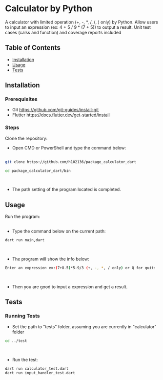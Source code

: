 # Calculator by Python

A calculator with limited operation (+, -, *, /, (, ) only) by Python.
Allow users to input an expression (ex: 4 + 5 / 9 * (7 + 5)) to output a result.
Unit test cases (calss and function) and coverage reports included

## Table of Contents

- [Installation](#installation)
- [Usage](#usage)
- [Tests](#tests)

## Installation

### Prerequisites

- Git https://github.com/git-guides/install-git
- Flutter https://docs.flutter.dev/get-started/install

### Steps

Clone the repository:<br>
    
- Open CMD or PowerShell and type the command below:<br><br>
```sh
git clone https://github.com/h102136/package_calculator_dart
```
```sh
cd package_calculator_dart/bin
```
<br>

- The path setting of the program located is completed.
    
## Usage

Run the program:<br><br>

- Type the command below on the current path:<br>
```sh
dart run main,dart
```
<br>

- The program will show the info below:<br>
```sh
Enter an expression ex:(7+8.5)*5-9/3 (+, -, *, / only) or Q for quit: 
```
<br>

- Then you are good to input a expression and get a result.

## Tests

### Running Tests

- Set the path to "tests" folder, assuming you are currently in "calculator" folder<br>
```sh
cd ../test
```
<br>

- Run the test:<br>
```sh
dart run calculator_test.dart
dart run input_handler_test.dart
```
<br>